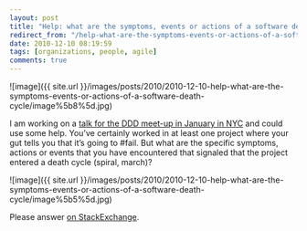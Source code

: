 ```yaml
---
layout: post
title: "Help: what are the symptoms, events or actions of a software death cycle?"
redirect_from: "/help-what-are-the-symptoms-events-or-actions-of-a-software-death-cycle"
date: 2010-12-10 08:19:59
tags: [organizations, people, agile]
comments: true
---
```

![image]({{ site.url }}/images/posts/2010/2010-12-10-help-what-are-the-symptoms-events-or-actions-of-a-software-death-cycle/image%5b8%5d.jpg)

I am working on a [talk for the DDD meet-up in January in NYC](http://www.dddnyc.org/calendar/15302867/) and could use some help. You’ve certainly worked in at least one project where your gut tells you that it’s going to #fail. But what are the specific symptoms, actions or events that you have encountered that signaled that the project entered a death cycle (spiral, march)?

![image]({{ site.url }}/images/posts/2010/2010-12-10-help-what-are-the-symptoms-events-or-actions-of-a-software-death-cycle/image%5b5%5d.jpg)

Please answer [on StackExchange](http://programmers.stackexchange.com/questions/25181/what-are-the-symptoms-events-or-actions-of-a-software-death-cycle).


